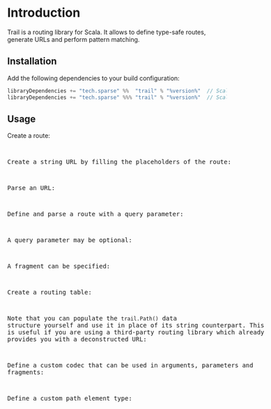 # Introduction
Trail is a routing library for Scala. It allows to define type-safe routes, generate URLs and perform pattern matching.

## Installation
Add the following dependencies to your build configuration:

```scala
libraryDependencies += "tech.sparse" %%  "trail" % "%version%"  // Scala
libraryDependencies += "tech.sparse" %%% "trail" % "%version%"  // Scala.js, Scala Native
```

## Usage
Create a route:
<listing id="route">

Create a string URL by filling the placeholders of the route:
<listing id="url">

Parse an URL:
<listing id="map">

Define and parse a route with a query parameter:
<listing id="query-params">

A query parameter may be optional:
<listing id="query-params-opt">

A fragment can be specified:
<listing id="query-fragment">

Create a routing table:
<listing id="parse">

Note that you can populate the `trail.Path()` data structure yourself and use it in place of its string counterpart. This is useful if you are using a third-party routing library which already provides you with a deconstructed URL:
<listing id="parse-path">

Define a custom codec that can be used in arguments, parameters and fragments:
<listing id="custom-codec">

Define a custom path element type:
<listing id="custom-path-elem">
